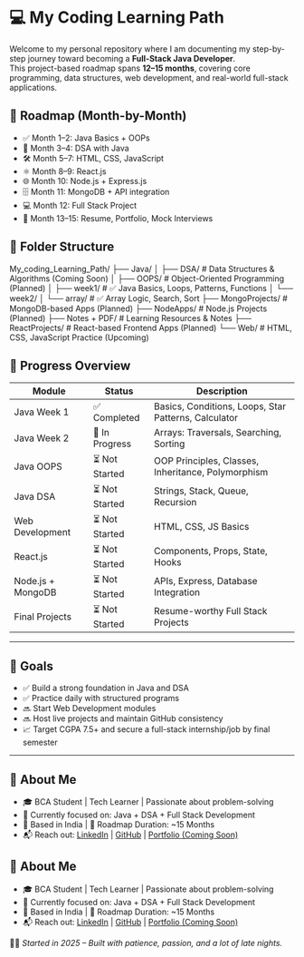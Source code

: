 # 💻 My Coding Learning Path

Welcome to my personal repository where I am documenting my step-by-step journey toward becoming a **Full-Stack Java Developer**.  
This project-based roadmap spans **12–15 months**, covering core programming, data structures, web development, and real-world full-stack applications.




## 📅 Roadmap (Month-by-Month)
- ✅ Month 1–2: Java Basics + OOPs
- 🔄 Month 3–4: DSA with Java
- 🛠️ Month 5–7: HTML, CSS, JavaScript
- ⚛️ Month 8–9: React.js
- 🌐 Month 10: Node.js + Express.js
- 🗄️ Month 11: MongoDB + API integration
- 💻 Month 12: Full Stack Project
- 🎯 Month 13–15: Resume, Portfolio, Mock Interviews

## 📂 Folder Structure

My_coding_Learning_Path/
├── Java/
│ ├── DSA/ # Data Structures & Algorithms (Coming Soon)
│ ├── OOPS/ # Object-Oriented Programming (Planned)
│ ├── week1/ # ✅ Java Basics, Loops, Patterns, Functions
│ └── week2/
│ └── array/ # ✅ Array Logic, Search, Sort
├── MongoProjects/ # MongoDB-based Apps (Planned)
├── NodeApps/ # Node.js Projects (Planned)
├── Notes + PDF/ # Learning Resources & Notes
├── ReactProjects/ # React-based Frontend Apps (Planned)
└── Web/ # HTML, CSS, JavaScript Practice (Upcoming)

## 📌 Progress Overview

| Module              | Status        | Description                                           |
|---------------------|---------------|-------------------------------------------------------|
| Java Week 1         | ✅ Completed  | Basics, Conditions, Loops, Star Patterns, Calculator  |
| Java Week 2         | 🔄 In Progress| Arrays: Traversals, Searching, Sorting                |
| Java OOPS           | ⏳ Not Started| OOP Principles, Classes, Inheritance, Polymorphism    |
| Java DSA            | ⏳ Not Started| Strings, Stack, Queue, Recursion                      |
| Web Development     | ⏳ Not Started| HTML, CSS, JS Basics                                  |
| React.js            | ⏳ Not Started| Components, Props, State, Hooks                       |
| Node.js + MongoDB   | ⏳ Not Started| APIs, Express, Database Integration                   |
| Final Projects      | ⏳ Not Started| Resume-worthy Full Stack Projects                     |

---

## 🎯 Goals

- ✅ Build a strong foundation in Java and DSA
- ✅ Practice daily with structured programs
- 🔜 Start Web Development modules
- 🔜 Host live projects and maintain GitHub consistency
- 📈 Target CGPA 7.5+ and secure a full-stack internship/job by final semester

---

## 🧠 About Me

- 🎓 BCA Student | Tech Learner | Passionate about problem-solving  
- 💼 Currently focused on: Java + DSA + Full Stack Development  
- 📍 Based in India | 📅 Roadmap Duration: ~15 Months  
- 📬 Reach out: [LinkedIn](#) | [GitHub](#) | [Portfolio (Coming Soon)](#)


## 🧠 About Me

- 🎓 BCA Student | Tech Learner | Passionate about problem-solving  
- 💼 Currently focused on: Java + DSA + Full Stack Development  
- 📍 Based in India | 📅 Roadmap Duration: ~15 Months  
- 📬 Reach out: [LinkedIn](#) | [GitHub](#) | [Portfolio (Coming Soon)](#)


👨‍💻 _Started in 2025 – Built with patience, passion, and a lot of late nights._
